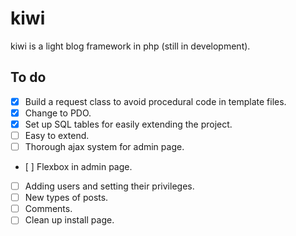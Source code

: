 # kiwi
kiwi is a light blog framework in php (still in development).

## To do
- [x] Build a request class to avoid procedural code in template files.
- [x] Change to PDO.
- [x] Set up SQL tables for easily extending the project.
- [ ] Easy to extend.
- [ ] Thorough ajax system for admin page.
- [ ] Flexbox in admin page.
- [ ] Adding users and setting their privileges.
- [ ] New types of posts.
- [ ] Comments.
- [ ] Clean up install page.